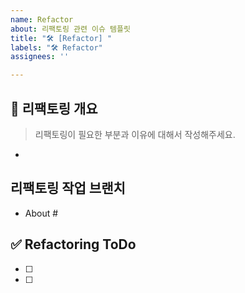 ```yaml
---
name: Refactor
about: 리팩토링 관련 이슈 템플릿
title: "🛠️ [Refactor] "
labels: "🛠️ Refactor"
assignees: ''

---
```


## 🔨 리팩토링 개요
> 리팩토링이 필요한 부분과 이유에 대해서 작성해주세요.
- 

## 리팩토링 작업 브랜치
- About #

## ✅ Refactoring ToDo
- [ ] 
- [ ] 
